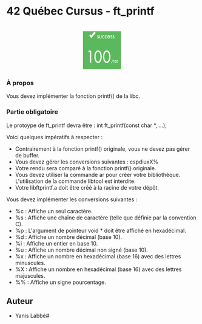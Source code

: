 # 42 Québec Cursus - ft_printf

<br />
<div align="center">
	<a href="https://github.com/yanislabbe">
	<img src="images/success.png" alt="success" width="100" height="100">
	</a>
</div>


### À propos

Vous devez implémenter la fonction printf() de la libc.

### Partie obligatoire

Le protoype de ft_printf devra être :
	int	ft_printf(const char *, ...);

Voici quelques impératifs à respecter :

- Contrairement à la fonction printf() originale, vous ne devez pas gérer de buffer.
- Vous devez gérer les conversions suivantes : cspdiuxX%
- Votre rendu sera comparé à la fonction printf() originale.
- Vous devez utiliser la commande ar pour créer votre bibliothèque. L'utilisation de la commande libtool est interdite.
- Votre libftprintf.a doit être créé à la racine de votre dépôt.

Vous devez implémenter les conversions suivantes :

- %c : Affiche un seul caractère.
- %s : Affiche une chaîne de caractère (telle que définie par la convention C).
- %p : L'argument de pointeur void * doit être affiché en hexadécimal.
- %d : Affiche un nombre décimal (base 10).
- %i : Affiche un entier en base 10.
- %u : Affiche un nombre décimal non signé (base 10).
- %x : Affiche un nombre en hexadécimal (base 16) avec des lettres minuscules.
- %X : Affiche un nombre en hexadécimal (base 16) avec des lettres majuscules.
- %% : Affiche un signe pourcentage.

## Auteur

- Yanis Labbé#
